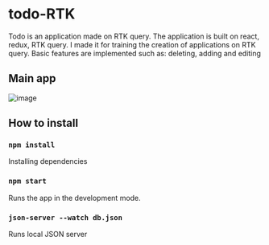 # todo-RTK
Todo is an application made on RTK query.
The application is built on react, redux, RTK query. 
I made it for training the creation of applications on RTK query.
Basic features are implemented such as: deleting, adding and editing

## Main app
![image](https://user-images.githubusercontent.com/105386597/215060692-0ec2da97-e0f6-42c0-915c-3ba772d55d82.png)

## How to install
### `npm install`
Installing dependencies
### `npm start`
Runs the app in the development mode.
### `json-server --watch db.json`
Runs local JSON server
